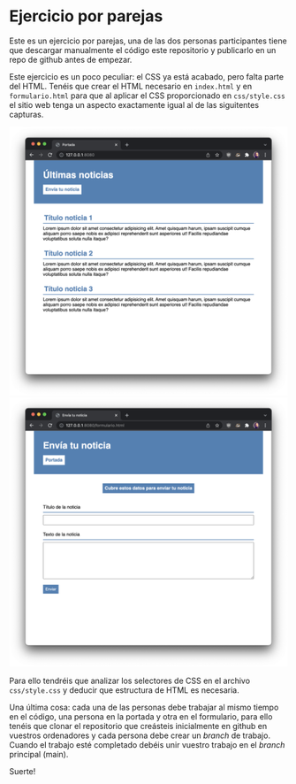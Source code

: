 # Ejercicio por parejas

Este es un ejercicio por parejas, una de las dos personas participantes tiene que descargar manualmente el código este repositorio y publicarlo en un repo de github antes de empezar.

Este ejercicio es un poco peculiar: el CSS ya está acabado, pero falta parte del HTML. Tenéis que crear el HTML necesario en `index.html` y en `formulario.html` para que al aplicar el CSS proporcionado en `css/style.css` el sitio web tenga un aspecto exactamente igual al de las siguitentes capturas.

![Portada](portada.png)
![Formulario](form.png)

Para ello tendréis que analizar los selectores de CSS en el archivo `css/style.css` y deducir que estructura de HTML es necesaria.

Una última cosa: cada una de las personas debe trabajar al mismo tiempo en el código, una persona en la portada y otra en el formulario, para ello tenéis que clonar el repositorio que creásteis inicialmente en github en vuestros ordenadores y cada persona debe crear un _branch_ de trabajo. Cuando el trabajo esté completado debéis unir vuestro trabajo en el _branch_ principal (main).

Suerte!

